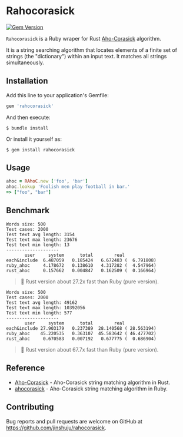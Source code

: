 # Rahocorasick

[![Gem Version](https://badge.fury.io/rb/rahocorasick.svg)](https://badge.fury.io/rb/rahocorasick)

`Rahocorasick` is a Ruby wraper for Rust [Aho-Corasick](https://github.com/BurntSushi/aho-corasick) algorithm.

It is a string searching algorithm that locates elements of a finite set of strings (the "dictionary") within an input text.
It matches all strings simultaneously.

## Installation

Add this line to your application's Gemfile:

```ruby
gem 'rahocorasick'
```

And then execute:

    $ bundle install

Or install it yourself as:

    $ gem install rahocorasick

## Usage

```ruby
ahoc = RAhoC.new ['foo', 'bar']
ahoc.lookup 'Foolish men play football in bar.'
=> ["foo", "bar"]
```

## Benchmark

```
Words size: 500
Test cases: 2000
Test text avg length: 3154
Test text max length: 23676
Test text min length: 13
--------------------
       user     system      total        real
each&include  6.487059   0.185424   6.672483 (  6.791808)
ruby_ahoc     4.178672   0.138610   4.317282 (  4.547964)
rust_ahoc     0.157662   0.004847   0.162509 (  0.166964)
```

> 🎈 Rust version about 27.2x fast than Ruby (pure version).

```
Words size: 500
Test cases: 2000
Test text avg length: 49162
Test text max length: 10392056
Test text min length: 577
--------------------
       user     system      total        real
each&include 27.903179   0.237389  28.140568 ( 28.563194)
ruby_ahoc    45.220535   0.363107  45.583642 ( 46.477702)
rust_ahoc     0.670583   0.007192   0.677775 (  0.686904)
```

> 🎈 Rust version about 67.7x fast than Ruby (pure version).

## Reference

- [Aho-Corasick](https://github.com/BurntSushi/aho-corasick) - Aho-Corasick string matching algorithm in Rust.
- [ahocorasick](https://github.com/ahnick/ahocorasick) - Aho-Corasick string matching algorithm in Ruby.

## Contributing

Bug reports and pull requests are welcome on GitHub at https://github.com/jinshuju/rahocorasick.
